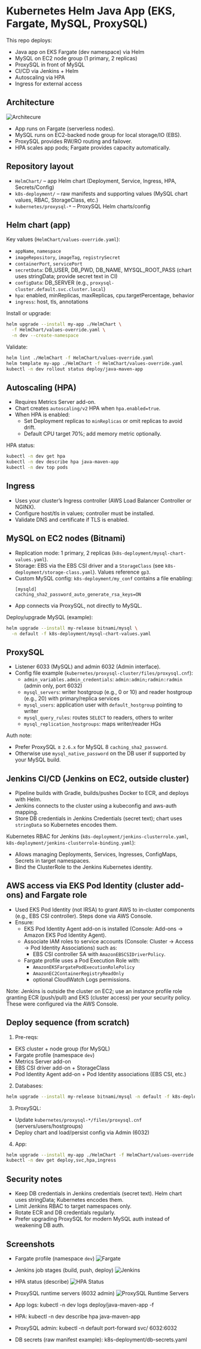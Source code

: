 # Kubernetes Helm Java App (EKS, Fargate, MySQL, ProxySQL)

This repo deploys:
- Java app on EKS Fargate (dev namespace) via Helm
- MySQL on EC2 node group (1 primary, 2 replicas)
- ProxySQL in front of MySQL
- CI/CD via Jenkins + Helm
- Autoscaling via HPA
- Ingress for external access

## Architecture

![Architecure](images/diagram.png)
- App runs on Fargate (serverless nodes).
- MySQL runs on EC2-backed node group for local storage/IO (EBS).
- ProxySQL provides RW/RO routing and failover.
- HPA scales app pods; Fargate provides capacity automatically.

## Repository layout

- `HelmChart/` – app Helm chart (Deployment, Service, Ingress, HPA, Secrets/Config)
- `k8s-deployment/` – raw manifests and supporting values (MySQL chart values, RBAC, StorageClass, etc.)
- `kubernetes/proxysql-*` – ProxySQL Helm charts/config

## Helm chart (app)

Key values (`HelmChart/values-override.yaml`):
- `appName`, `namespace`
- `imageRepository`, `imageTag`, `registrySecret`
- `containerPort`, `servicePort`
- `secretData`: DB_USER, DB_PWD, DB_NAME, MYSQL_ROOT_PASS (chart uses stringData; provide secret text in CI)
- `configData`: DB_SERVER (e.g., `proxysql-cluster.default.svc.cluster.local`)
- `hpa`: enabled, minReplicas, maxReplicas, cpu.targetPercentage, behavior
- `ingress`: host, tls, annotations

Install or upgrade:
```bash
helm upgrade --install my-app ./HelmChart \
  -f HelmChart/values-override.yaml \
  -n dev --create-namespace
```

Validate:
```bash
helm lint ./HelmChart -f HelmChart/values-override.yaml
helm template my-app ./HelmChart -f HelmChart/values-override.yaml
kubectl -n dev rollout status deploy/java-maven-app
```

## Autoscaling (HPA)

- Requires Metrics Server add-on.
- Chart creates `autoscaling/v2` HPA when `hpa.enabled=true`.
- When HPA is enabled:
  - Set Deployment replicas to `minReplicas` or omit replicas to avoid drift.
  - Default CPU target 70%; add memory metric optionally.

HPA status:
```bash
kubectl -n dev get hpa
kubectl -n dev describe hpa java-maven-app
kubectl -n dev top pods
```

## Ingress

- Uses your cluster’s Ingress controller (AWS Load Balancer Controller or NGINX).
- Configure host/tls in values; controller must be installed.
- Validate DNS and certificate if TLS is enabled.

## MySQL on EC2 nodes (Bitnami)

- Replication mode: 1 primary, 2 replicas (`k8s-deployment/mysql-chart-values.yaml`).
- Storage: EBS via the EBS CSI driver and a `StorageClass` (see `k8s-deployment/storage-class.yaml`). Values reference `gp3`.
- Custom MySQL config: `k8s-deployment/my_conf` contains a file enabling:
  ```
  [mysqld]
  caching_sha2_password_auto_generate_rsa_keys=ON
  ```
- App connects via ProxySQL, not directly to MySQL.

Deploy/upgrade MySQL (example):
```bash
helm upgrade --install my-release bitnami/mysql \
  -n default -f k8s-deployment/mysql-chart-values.yaml
```

## ProxySQL

- Listener 6033 (MySQL) and admin 6032 (Admin interface).
- Config file example (`kubernetes/proxysql-cluster/files/proxysql.cnf`):
  - `admin_variables.admin_credentials`: `admin:admin;radmin:radmin` (admin only, port 6032)
  - `mysql_servers`: writer hostgroup (e.g., 0 or 10) and reader hostgroup (e.g., 20) with primary/replica services
  - `mysql_users`: application user with `default_hostgroup` pointing to writer
  - `mysql_query_rules`: routes `SELECT` to readers, others to writer
  - `mysql_replication_hostgroups`: maps writer/reader HGs


Auth note:
- Prefer ProxySQL ≥ `2.6.x` for MySQL 8 `caching_sha2_password`.
- Otherwise use `mysql_native_password` on the DB user if supported by your MySQL build.

## Jenkins CI/CD (Jenkins on EC2, outside cluster)

- Pipeline builds with Gradle, builds/pushes Docker to ECR, and deploys with Helm.
- Jenkins connects to the cluster using a kubeconfig and aws-auth mapping.
- Store DB credentials in Jenkins Credentials (secret text); chart uses `stringData` so Kubernetes encodes them.

Kubernetes RBAC for Jenkins (`k8s-deployment/jenkins-clusterrole.yaml`, `k8s-deployment/jenkins-clusterrole-binding.yaml`):
- Allows managing Deployments, Services, Ingresses, ConfigMaps, Secrets in target namespaces.
- Bind the ClusterRole to the Jenkins Kubernetes identity.

## AWS access via EKS Pod Identity (cluster add-ons) and Fargate role

- Used EKS Pod Identity (not IRSA) to grant AWS to in-cluster components (e.g., EBS CSI controller). Steps done via AWS Console.
- Ensure:
  - EKS Pod Identity Agent add-on is installed (Console: Add-ons → Amazon EKS Pod Identity Agent).
  - Associate IAM roles to service accounts (Console: Cluster → Access → Pod Identity Associations) such as:
    - EBS CSI controller SA with `AmazonEBSCSIDriverPolicy`.
  - Fargate profile uses a Pod Execution Role with:
    - `AmazonEKSFargatePodExecutionRolePolicy`
    - `AmazonEC2ContainerRegistryReadOnly`
    - optional CloudWatch Logs permissions.

Note: Jenkins is outside the cluster on EC2; use an instance profile role granting ECR (push/pull) and EKS (cluster access) per your security policy. These were configured via the AWS Console.

## Deploy sequence (from scratch)

1) Pre-reqs:
- EKS cluster + node group (for MySQL)
- Fargate profile (namespace `dev`)
- Metrics Server add-on
- EBS CSI driver add-on + StorageClass
- Pod Identity Agent add-on + Pod Identity associations (EBS CSI, etc.)

2) Databases:
```bash
helm upgrade --install my-release bitnami/mysql -n default -f k8s-deployment/mysql-chart-values.yaml
```

3) ProxySQL:
- Update `kubernetes/proxysql-*/files/proxysql.cnf` (servers/users/hostgroups)
- Deploy chart and load/persist config via Admin (6032)

4) App:
```bash
helm upgrade --install my-app ./HelmChart -f HelmChart/values-override.yaml -n dev --create-namespace
kubectl -n dev get deploy,svc,hpa,ingress
```

## Security notes

- Keep DB credentials in Jenkins credentials (secret text). Helm chart uses stringData; Kubernetes encodes them.
- Limit Jenkins RBAC to target namespaces only.
- Rotate ECR and DB credentials regularly.
- Prefer upgrading ProxySQL for modern MySQL auth instead of weakening DB auth.


## Screenshots 

- Fargate profile (namespace `dev`)
![Fargate](images/fargate.png)
- Jenkins job stages (build, push, deploy)
![Jenkins](images/jenkins.png)
- HPA status (describe)
![HPA Status](images/hpa.png)
- ProxySQL runtime servers (6032 admin)
![ProxySQL Runtime Servers](images/proxysql.png)



- App logs: kubectl -n dev logs deploy/java-maven-app -f
- HPA: kubectl -n dev describe hpa java-maven-app
- ProxySQL admin: kubectl -n default port-forward svc/<proxysql-svc> 6032:6032
- DB secrets (raw manifest example): k8s-deployment/db-secrets.yaml


